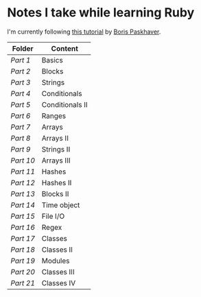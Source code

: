 # Notes I take while learning Ruby

I'm currently following [this tutorial](https://www.udemy.com/learn-to-code-with-ruby-lang/) by [Boris Paskhaver](https://github.com/paskhaver).

|Folder   |Content                  |
|---------|-------------------------|
|*Part 1* | Basics                  |
|*Part 2* | Blocks                  |
|*Part 3* | Strings                 |
|*Part 4* | Conditionals            |
|*Part 5* | Conditionals II         |
|*Part 6* | Ranges                  |
|*Part 7* | Arrays                  |
|*Part 8* | Arrays II               |
|*Part 9* | Strings II              |
|*Part 10*| Arrays III              |
|*Part 11*| Hashes                  |
|*Part 12*| Hashes II               |
|*Part 13*| Blocks II               |
|*Part 14*| Time object             |
|*Part 15*| File I/O                |
|*Part 16*| Regex                   |
|*Part 17*| Classes                 |
|*Part 18*| Classes II              |
|*Part 19*| Modules                 |
|*Part 20*| Classes III             |
|*Part 21*| Classes IV              |
